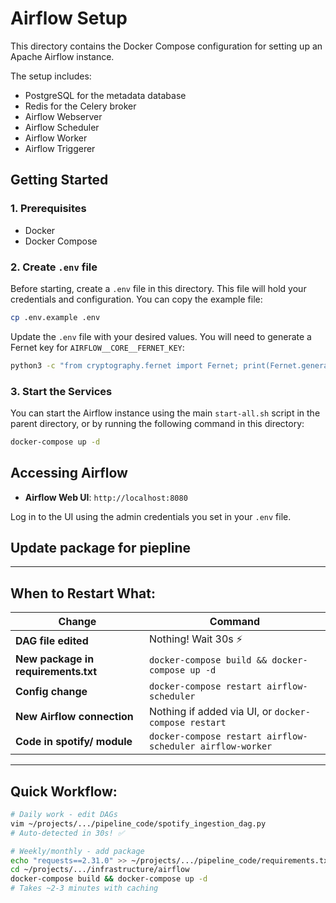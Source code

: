 # Airflow Setup

This directory contains the Docker Compose configuration for setting up an Apache Airflow instance.

The setup includes:
- PostgreSQL for the metadata database
- Redis for the Celery broker
- Airflow Webserver
- Airflow Scheduler
- Airflow Worker
- Airflow Triggerer

## Getting Started

### 1. Prerequisites

- Docker
- Docker Compose

### 2. Create `.env` file

Before starting, create a `.env` file in this directory. This file will hold your credentials and configuration. You can copy the example file:

```bash
cp .env.example .env
```

Update the `.env` file with your desired values. You will need to generate a Fernet key for `AIRFLOW__CORE__FERNET_KEY`:

```bash
python3 -c "from cryptography.fernet import Fernet; print(Fernet.generate_key().decode())"
```

### 3. Start the Services

You can start the Airflow instance using the main `start-all.sh` script in the parent directory, or by running the following command in this directory:

```bash
docker-compose up -d
```

## Accessing Airflow

- **Airflow Web UI**: `http://localhost:8080`

Log in to the UI using the admin credentials you set in your `.env` file.

## Update package for piepline

---

## When to Restart What:

| Change | Command |
|--------|---------|
| **DAG file edited** | Nothing! Wait 30s ⚡ |
| **New package in requirements.txt** | `docker-compose build && docker-compose up -d` |
| **Config change** | `docker-compose restart airflow-scheduler` |
| **New Airflow connection** | Nothing if added via UI, or `docker-compose restart` |
| **Code in spotify/ module** | `docker-compose restart airflow-scheduler airflow-worker` |

---

## Quick Workflow:

```bash
# Daily work - edit DAGs
vim ~/projects/.../pipeline_code/spotify_ingestion_dag.py
# Auto-detected in 30s! ✅

# Weekly/monthly - add package
echo "requests==2.31.0" >> ~/projects/.../pipeline_code/requirements.txt
cd ~/projects/.../infrastructure/airflow
docker-compose build && docker-compose up -d
# Takes ~2-3 minutes with caching
```
